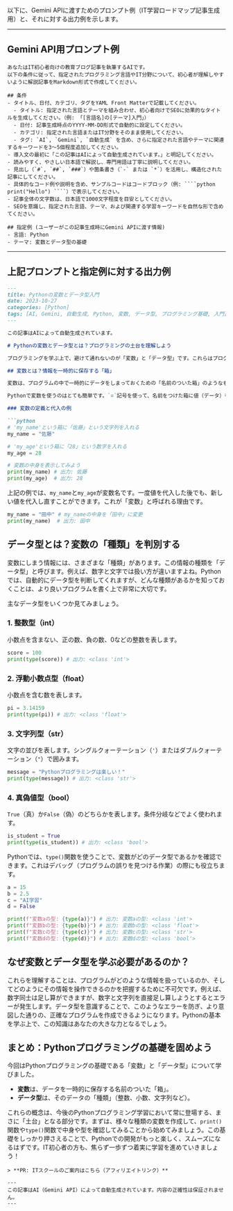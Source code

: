 以下に、Gemini APIに渡すためのプロンプト例（IT学習ロードマップ記事生成用）と、それに対する出力例を示します。

---

## Gemini API用プロンプト例

```
あなたはIT初心者向けの教育ブログ記事を執筆するAIです。
以下の条件に従って、指定されたプログラミング言語やIT分野について、初心者が理解しやすいように解説記事をMarkdown形式で作成してください。

## 条件
- タイトル、日付、カテゴリ、タグをYAML Front Matterで記載してください。
  - タイトル: 指定された言語とテーマを組み合わせ、初心者向けでSEOに効果的なタイトルを生成してください。（例: 「[言語名]の[テーマ]入門」）
  - 日付: 記事生成時点のYYYY-MM-DD形式で自動的に設定してください。
  - カテゴリ: 指定された言語またはIT分野をそのまま使用してください。
  - タグ: `AI`, `Gemini`, `自動生成` を含め、さらに指定された言語やテーマに関連するキーワードを3～5個程度追加してください。
- 導入文の最初に「この記事はAIによって自動生成されています。」と明記してください。
- 読みやすく、やさしい日本語で解説し、専門用語は丁寧に説明してください。
- 見出し（`#`, `##`, `###`）や箇条書き（`-` または `*`）を活用し、構造化された記事にしてください。
- 具体的なコード例や説明を含め、サンプルコードはコードブロック（例: ````python print("Hello") ````）で表示してください。
- 記事全体の文字数は、日本語で1000文字程度を目安としてください。
- SEOを意識し、指定された言語、テーマ、および関連する学習キーワードを自然な形で含めてください。

## 指定例 (ユーザーがこの記事生成時にGemini APIに渡す情報)
- 言語: Python
- テーマ: 変数とデータ型の基礎
```

---

## 上記プロンプトと指定例に対する出力例

```markdown
---
title: Pythonの変数とデータ型入門
date: 2023-10-27
categories: [Python]
tags: [AI, Gemini, 自動生成, Python, 変数, データ型, プログラミング基礎, 入門]
---

この記事はAIによって自動生成されています。

# Pythonの変数とデータ型とは？プログラミングの土台を理解しよう

プログラミングを学ぶ上で、避けて通れないのが「変数」と「データ型」です。これらはプログラムが情報を扱うための基本的な仕組みで、Pythonでも非常に重要な概念となります。IT初心者の方にも分かりやすく、これらの基礎を解説し、Pythonでのプログラミング学習の第一歩を踏み出しましょう。

## 変数とは？情報を一時的に保存する「箱」

変数は、プログラムの中で一時的にデータをしまっておくための「名前のついた箱」のようなものです。例えば、あなたの名前、年齢、好きな食べ物など、色々な情報をこの箱に入れて、後で取り出して使ったり、中身を更新したりすることができます。

Pythonで変数を使うのはとても簡単です。`=`記号を使って、名前をつけた箱に値（データ）を代入します。

### 変数の定義と代入の例

```python
# 'my_name'という箱に「佐藤」という文字列を入れる
my_name = "佐藤"

# 'my_age'という箱に「28」という数字を入れる
my_age = 28

# 変数の中身を表示してみよう
print(my_name) # 出力: 佐藤
print(my_age)  # 出力: 28
```
上記の例では、`my_name`と`my_age`が変数名です。一度値を代入した後でも、新しい値を代入し直すことができます。これが「変数」と呼ばれる理由です。

```python
my_name = "田中" # my_nameの中身を「田中」に変更
print(my_name)  # 出力: 田中
```

## データ型とは？変数の「種類」を判別する

変数にしまう情報には、さまざまな「種類」があります。この情報の種類を「データ型」と呼びます。例えば、数字と文字では扱い方が違いますよね。Pythonでは、自動的にデータ型を判断してくれますが、どんな種類があるかを知っておくことは、より良いプログラムを書く上で非常に大切です。

主なデータ型をいくつか見てみましょう。

### 1. 整数型（int）
小数点を含まない、正の数、負の数、0などの整数を表します。
```python
score = 100
print(type(score)) # 出力: <class 'int'>
```

### 2. 浮動小数点型（float）
小数点を含む数を表します。
```python
pi = 3.14159
print(type(pi)) # 出力: <class 'float'>
```

### 3. 文字列型（str）
文字の並びを表します。シングルクォーテーション（`'`）またはダブルクォーテーション（`"`）で囲みます。
```python
message = "Pythonプログラミングは楽しい！"
print(type(message)) # 出力: <class 'str'>
```

### 4. 真偽値型（bool）
`True`（真）か`False`（偽）のどちらかを表します。条件分岐などでよく使われます。
```python
is_student = True
print(type(is_student)) # 出力: <class 'bool'>
```

Pythonでは、`type()`関数を使うことで、変数がどのデータ型であるかを確認できます。これはデバッグ（プログラムの誤りを見つける作業）の際にも役立ちます。

```python
a = 15
b = 2.5
c = "AI学習"
d = False

print(f"変数aの型: {type(a)}") # 出力: 変数aの型: <class 'int'>
print(f"変数bの型: {type(b)}") # 出力: 変数bの型: <class 'float'>
print(f"変数cの型: {type(c)}") # 出力: 変数cの型: <class 'str'>
print(f"変数dの型: {type(d)}") # 出力: 変数dの型: <class 'bool'>
```

## なぜ変数とデータ型を学ぶ必要があるのか？

これらを理解することは、プログラムがどのような情報を扱っているのか、そしてどのようにその情報を操作できるのかを把握するために不可欠です。例えば、数字同士は足し算ができますが、数字と文字列を直接足し算しようとするとエラーが発生します。データ型を意識することで、このようなエラーを防ぎ、より意図した通りの、正確なプログラムを作成できるようになります。Pythonの基本を学ぶ上で、この知識はあなたの大きな力となるでしょう。

## まとめ：Pythonプログラミングの基礎を固めよう

今回はPythonプログラミングの基礎である「変数」と「データ型」について学びました。
*   **変数**は、データを一時的に保存する名前のついた「箱」。
*   **データ型**は、そのデータの「種類」（整数、小数、文字列など）。

これらの概念は、今後のPythonプログラミング学習において常に登場する、まさに「土台」となる部分です。まずは、様々な種類の変数を作成して、`print()`関数や`type()`関数で中身や型を確認してみることから始めてみましょう。この基礎をしっかり押さえることで、Pythonでの開発がもっと楽しく、スムーズになるはずです。IT初心者の方も、焦らず一歩ずつ着実に学習を進めていきましょう！
```
> **PR: ITスクールのご案内はこちら（アフィリエイトリンク）**

---
この記事はAI（Gemini API）によって自動生成されています。内容の正確性は保証されません。
---

